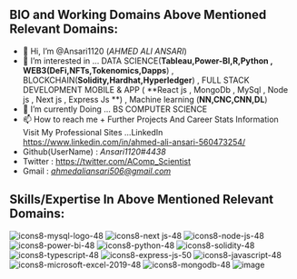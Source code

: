 ## BIO and Working Domains Above Mentioned Relevant Domains:
- 👋 Hi, I’m @Ansari1120 (*AHMED ALI ANSARI*)
- 👀 I’m interested in ... DATA SCIENCE(**Tableau,Power-BI,R,Python , WEB3(DeFi,NFTs,Tokenomics,Dapps**) , BLOCKCHAIN(**Solidity,Hardhat,Hyperledger**) , FULL STACK DEVELOPMENT MOBILE & APP ( **React js , MongoDb , MySql , Node js , Next js , Express Js **) , Machine learning (**NN,CNC,CNN,DL**)
- 🌱 I’m currently Doing ... BS COMPUTER SCIENCE
- 📫 How to reach me + Further Projects And Career Stats Information Visit My Professional Sites ...LinkedIn https://www.linkedin.com/in/ahmed-ali-ansari-560473254/
- Github(UserName) : *Ansari1120#4438*
- Twitter : https://twitter.com/AComp_Scientist
- Gmail : *ahmedaliansari506@gmail.com*               

<!---
Ansari1120/Ansari1120 is a ✨ special ✨ repository because its `README.md` (this file) appears on your GitHub profile.
You can click the Preview link to take a look at your changes.
--->
## Skills/Expertise In Above Mentioned Relevant Domains:

![icons8-mysql-logo-48](https://user-images.githubusercontent.com/114314363/204038403-5abf7f3f-bc6b-4b10-90e3-594f9701f1e6.png)
![icons8-next js-48](https://user-images.githubusercontent.com/114314363/204038405-3c74631c-6c13-43ac-93d5-f7c05d1048d0.png)
![icons8-node-js-48](https://user-images.githubusercontent.com/114314363/204038406-8cb54b5b-dfcf-45c6-8532-f8d8ab399658.png)
![icons8-power-bi-48](https://user-images.githubusercontent.com/114314363/204038408-4b252544-0362-4b0d-b053-1634c7ea3648.png)
![icons8-python-48](https://user-images.githubusercontent.com/114314363/204038411-d86ec037-832d-4d9b-a614-a1a460c6d1a2.png)
![icons8-solidity-48](https://user-images.githubusercontent.com/114314363/204038864-064fec6e-9ac6-456b-9aab-5be53acaa5b9.png)
![icons8-typescript-48](https://user-images.githubusercontent.com/114314363/204038438-3c61fb40-2144-4289-a91d-946d079413a6.png)
![icons8-express-js-50](https://user-images.githubusercontent.com/114314363/204038414-0ddc393b-3488-4bff-b528-11feefec2e68.png)
![icons8-javascript-48](https://user-images.githubusercontent.com/114314363/204038415-281ada85-f4e4-4fbb-8573-0eeef4c96d3c.png)
![icons8-microsoft-excel-2019-48](https://user-images.githubusercontent.com/114314363/204038418-10433225-4e09-40c7-97cf-0706a2b55dbb.png)
![icons8-mongodb-48](https://user-images.githubusercontent.com/114314363/204038422-ea682b9e-76a6-4178-8a68-0d05bcabc5c2.png)
![image](https://user-images.githubusercontent.com/114314363/204039103-f1c78640-bbe4-4785-b3d6-faeaeb906427.png)

